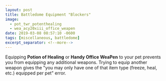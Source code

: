 ```yaml
---
layout: post
title: Battledome Equipment "Blockers"
image:
  - pot_twr_potenthealing
  - wea_acy20xiii_office_weapen
date: 2019-03-08 08:57:10 -0600
tags: [miscellaneous, battledome]
excerpt_separator: <!--more-->
---
```


Equipping **Potion of Healing** or **Handy Office WeaPen** to your pet prevents you from equipping any additional weapons. <!--more--> Trying to equip another weapon gives the "you may only have one of that item type (freeze, heal, etc.) equipped per pet" error.
